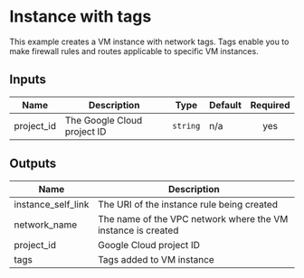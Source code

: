 # Instance with tags

This example creates a VM instance with network tags.
Tags enable you to make firewall rules and routes applicable to
specific VM instances.

<!-- BEGINNING OF PRE-COMMIT-TERRAFORM DOCS HOOK -->
## Inputs

| Name | Description | Type | Default | Required |
|------|-------------|------|---------|:--------:|
| project\_id | The Google Cloud project ID | `string` | n/a | yes |

## Outputs

| Name | Description |
|------|-------------|
| instance\_self\_link | The URI of the instance rule  being created |
| network\_name | The name of the VPC network where the VM instance is created |
| project\_id | Google Cloud project ID |
| tags | Tags added to VM instance |

<!-- END OF PRE-COMMIT-TERRAFORM DOCS HOOK -->
